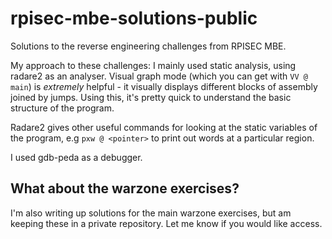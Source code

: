 # rpisec-mbe-solutions-public
Solutions to the reverse engineering challenges from RPISEC MBE.

My approach to these challenges:
I mainly used static analysis, using radare2 as an analyser. Visual graph mode (which you can get with `VV @ main`) is *extremely* helpful - it visually displays different blocks of assembly joined by jumps. Using this, it's pretty quick to understand the basic structure of the program.

Radare2 gives other useful commands for looking at the static variables of the program, e.g `pxw @ <pointer>` to print out words at a particular region.

I used gdb-peda as a debugger.

## What about the warzone exercises?
I'm also writing up solutions for the main warzone exercises, but am keeping these in a private repository. Let me know if you would like access.

